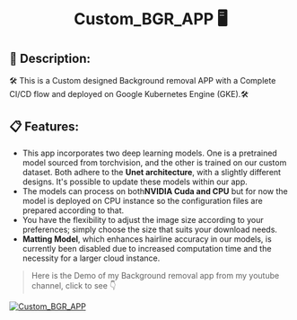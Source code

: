 # <p align="center"> Custom_BGR_APP 🖥️ </p> 

## 📄 Description:  
🛠️ This is a Custom designed Background removal APP with a Complete CI/CD flow and deployed on Google Kubernetes Engine (GKE).🛠️

## 📋 Features:  
- This app incorporates two deep learning models. One is a pretrained model sourced from torchvision, and the other is trained on our custom dataset. Both adhere to the **Unet architecture**, with 
 a slightly different designs. It's possible to update these models within our app.
- The models can process on both**NVIDIA Cuda and CPU** but for now the model is deployed on CPU instance so the configuration files are prepared according to that.   
- You have the flexibility to adjust the image size according to your preferences; simply choose the size that suits your download needs.
- **Matting Model**, which enhances hairline accuracy in our models, is currently been disabled due to increased computation time and the necessity for a larger cloud instance.



> Here is the Demo of my Background removal app from my youtube channel, click to see 👇

[![Custom_BGR_APP](https://img.youtube.com/vi/uAksgBFnGWY/0.jpg)](https://www.youtube.com/watch?v=uAksgBFnGWY) 
